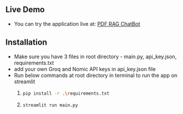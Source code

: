 ## Live Demo
- You can try the application live at: [PDF RAG ChatBot](https://pdf-rag-chatbot-vnk.streamlit.app/)

## Installation
- Make sure you have 3 files in root directory - main.py, api_key.json, requirements.txt
- add your own Groq and Nomic API keys in api_key.json file
- Run below commands at root directory in terminal to run the app on streamlit
  1) ```bash
     pip install -r .\requirements.txt
     ```
  2) ```bash
     streamlit run main.py
     ```
